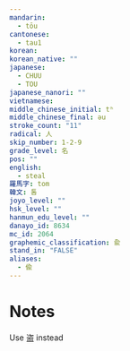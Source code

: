 ```yaml
---
mandarin:
  - tōu
cantonese:
  - tau1
korean:
korean_native: ""
japanese:
  - CHUU
  - TOU
japanese_nanori: ""
vietnamese:
middle_chinese_initial: tʰ
middle_chinese_final: əu
stroke_count: "11"
radical: 人
skip_number: 1-2-9
grade_level: 名
pos: ""
english:
  - steal
羅馬字: tom
韓文: 톰
joyo_level: ""
hsk_level: ""
hanmun_edu_level: ""
danayo_id: 8634
mc_id: 2064
graphemic_classification: 兪
stand_in: "FALSE"
aliases:
  - 偸
---
```


# Notes
Use 盗 instead
